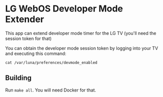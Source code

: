 # LG WebOS Developer Mode Extender
This app can extend developer mode timer for the LG TV (you'll need the session token for that)

You can obtain the developer mode session token by logging into your TV and executing this command:

```shell
cat /var/luna/preferences/devmode_enabled
```

## Building

Run `make all`. You will need Docker for that.
